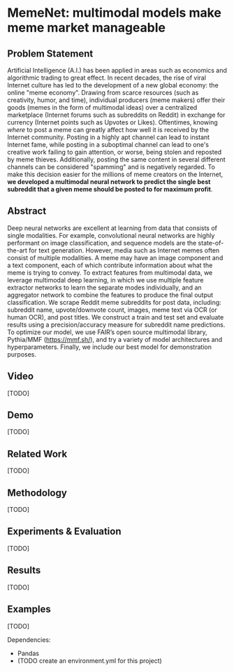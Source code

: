# MemeNet: multimodal models make meme market manageable
## Problem Statement
Artificial Intelligence (A.I.) has been applied in areas such as economics and algorithmic trading to great effect. In recent decades, the rise of viral Internet culture has led to the development of a new global economy: the online "meme economy". Drawing from scarce resources (such as creativity, humor, and time), individual producers (meme makers) offer their goods (memes in the form of multimodal ideas) over a centralized marketplace (Internet forums such as subreddits on Reddit) in exchange for currency (Internet points such as Upvotes or Likes). Oftentimes, knowing *where* to post a meme can greatly affect how well it is received by the Internet community. Posting in a highly apt channel can lead to instant Internet fame, while posting in a suboptimal channel can lead to one's creative work failing to gain attention, or worse, being stolen and reposted by meme thieves. Additionally, posting the same content in several different channels can be considered "spamming" and is negatively regarded. To make this decision easier for the millions of meme creators on the Internet, **we developed a multimodal neural network to predict the single best subreddit that a given meme should be posted to for maximum profit**.

## Abstract
Deep neural networks are excellent at learning from data that consists of single modalities. For example, convolutional neural networks are highly performant on image classification, and sequence models are the state-of-the-art for text generation. However, media such as Internet memes often consist of multiple modalities. A meme may have an image component and a text component, each of which contribute information about what the meme is trying to convey. To extract features from multimodal data, we leverage multimodal deep learning, in which we use multiple feature extractor networks to learn the separate modes individually, and an aggregator network to combine the features to produce the final output classification. We scrape Reddit meme subreddits for post data, including: subreddit name, upvote/downvote count, images, meme text via OCR (or human OCR), and post titles. We construct a train and test set and evaluate results using a precision/accuracy measure for subreddit name predictions. To optimize our model, we use FAIR’s open source multimodal library, Pythia/MMF (https://mmf.sh/), and try a variety of model architectures and hyperparameters. Finally, we include our best model for demonstration purposes.

## Video
[TODO]

## Demo
[TODO]

## Related Work
[TODO]

## Methodology
[TODO]

## Experiments & Evaluation
[TODO]

## Results
[TODO]

## Examples
[TODO]






Dependencies:
* Pandas
* (TODO create an environment.yml for this project)
